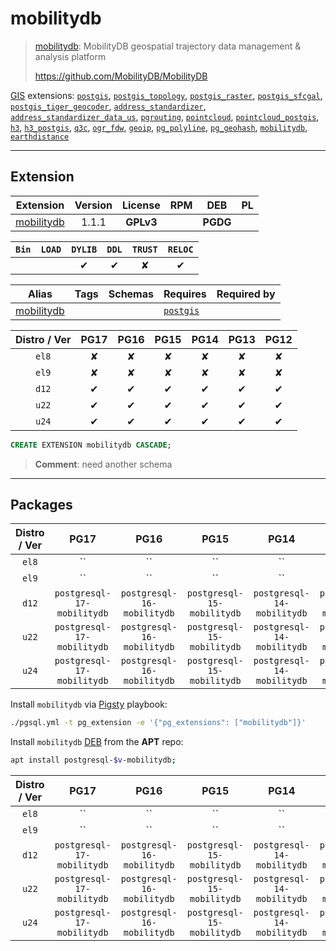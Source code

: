 # mobilitydb


> [mobilitydb](https://github.com/MobilityDB/MobilityDB): MobilityDB geospatial trajectory data management & analysis platform
>
> https://github.com/MobilityDB/MobilityDB





[GIS](/gis) extensions: [`postgis`](/postgis), [`postgis_topology`](/postgis_topology), [`postgis_raster`](/postgis_raster), [`postgis_sfcgal`](/postgis_sfcgal), [`postgis_tiger_geocoder`](/postgis_tiger_geocoder), [`address_standardizer`](/address_standardizer), [`address_standardizer_data_us`](/address_standardizer_data_us), [`pgrouting`](/pgrouting), [`pointcloud`](/pointcloud), [`pointcloud_postgis`](/pointcloud_postgis), [`h3`](/h3), [`h3_postgis`](/h3_postgis), [`q3c`](/q3c), [`ogr_fdw`](/ogr_fdw), [`geoip`](/geoip), [`pg_polyline`](/pg_polyline), [`pg_geohash`](/pg_geohash), [`mobilitydb`](/mobilitydb), [`earthdistance`](/earthdistance)


-------
## Extension


| Extension | Version | License | RPM | DEB | PL |
|-----------|:-------:|:-------:|:---:|:---:|:--:|
| [mobilitydb](https://github.com/MobilityDB/MobilityDB) | 1.1.1 | **<span class="tcwarn">GPLv3</span>** |  | **<span class="tccyan">PGDG</span>** |  |



| `Bin` | `LOAD` | `DYLIB` | `DDL` | `TRUST` | `RELOC` |
|:-----:|:------:|:-------:|:-----:|:-------:|:-------:|
|  |  | <span class="tcblue">✔</span> | <span class="tcblue">✔</span> | <span class="tcwarn">✘</span> | <span class="tcblue">✔</span> |



| Alias | Tags | Schemas | Requires | Required by |
|-------|------|---------|----------|-------------|
| [mobilitydb](/mobilitydb) |  |  | [`postgis`](postgis) |  |



| Distro / Ver | PG17 | PG16 | PG15 | PG14 | PG13 | PG12 |
|:------------:|:----:|:----:|:----:|:----:|:----:|:----:|
| `el8` | <span class="tcred">✘</span> | <span class="tcred">✘</span> | <span class="tcred">✘</span> | <span class="tcred">✘</span> | <span class="tcred">✘</span> | <span class="tcred">✘</span> |
| `el9` | <span class="tcred">✘</span> | <span class="tcred">✘</span> | <span class="tcred">✘</span> | <span class="tcred">✘</span> | <span class="tcred">✘</span> | <span class="tcred">✘</span> |
| `d12` | <span class="tcblue">✔</span> | <span class="tcblue">✔</span> | <span class="tcblue">✔</span> | <span class="tcblue">✔</span> | <span class="tcblue">✔</span> | <span class="tcblue">✔</span> |
| `u22` | <span class="tcblue">✔</span> | <span class="tcblue">✔</span> | <span class="tcblue">✔</span> | <span class="tcblue">✔</span> | <span class="tcblue">✔</span> | <span class="tcblue">✔</span> |
| `u24` | <span class="tcblue">✔</span> | <span class="tcblue">✔</span> | <span class="tcblue">✔</span> | <span class="tcblue">✔</span> | <span class="tcblue">✔</span> | <span class="tcblue">✔</span> |





```sql
CREATE EXTENSION mobilitydb CASCADE;
```
> **Comment**: need another schema
-----------


## Packages


| Distro / Ver | PG17 | PG16 | PG15 | PG14 | PG13 | PG12 |
|:------------:|:----:|:----:|:----:|:----:|:----:|:----:|
| `el8` | `` | `` | `` | `` | `` | `` |
| `el9` | `` | `` | `` | `` | `` | `` |
| `d12` | `postgresql-17-mobilitydb` | `postgresql-16-mobilitydb` | `postgresql-15-mobilitydb` | `postgresql-14-mobilitydb` | `postgresql-13-mobilitydb` | `postgresql-12-mobilitydb` |
| `u22` | `postgresql-17-mobilitydb` | `postgresql-16-mobilitydb` | `postgresql-15-mobilitydb` | `postgresql-14-mobilitydb` | `postgresql-13-mobilitydb` | `postgresql-12-mobilitydb` |
| `u24` | `postgresql-17-mobilitydb` | `postgresql-16-mobilitydb` | `postgresql-15-mobilitydb` | `postgresql-14-mobilitydb` | `postgresql-13-mobilitydb` | `postgresql-12-mobilitydb` |



Install `mobilitydb` via [Pigsty](https://pigsty.io/docs/pgext/usage/install/) playbook:

```bash
./pgsql.yml -t pg_extension -e '{"pg_extensions": ["mobilitydb"]}'
```


Install `mobilitydb` [DEB](/deb) from the  **APT** repo:

```bash
apt install postgresql-$v-mobilitydb;
```




| Distro / Ver | PG17 | PG16 | PG15 | PG14 | PG13 | PG12 |
|:------------:|:----:|:----:|:----:|:----:|:----:|:----:|
| `el8` | `` | `` | `` | `` | `` | `` |
| `el9` | `` | `` | `` | `` | `` | `` |
| `d12` | `postgresql-17-mobilitydb` | `postgresql-16-mobilitydb` | `postgresql-15-mobilitydb` | `postgresql-14-mobilitydb` | `postgresql-13-mobilitydb` | `postgresql-12-mobilitydb` |
| `u22` | `postgresql-17-mobilitydb` | `postgresql-16-mobilitydb` | `postgresql-15-mobilitydb` | `postgresql-14-mobilitydb` | `postgresql-13-mobilitydb` | `postgresql-12-mobilitydb` |
| `u24` | `postgresql-17-mobilitydb` | `postgresql-16-mobilitydb` | `postgresql-15-mobilitydb` | `postgresql-14-mobilitydb` | `postgresql-13-mobilitydb` | `postgresql-12-mobilitydb` |





